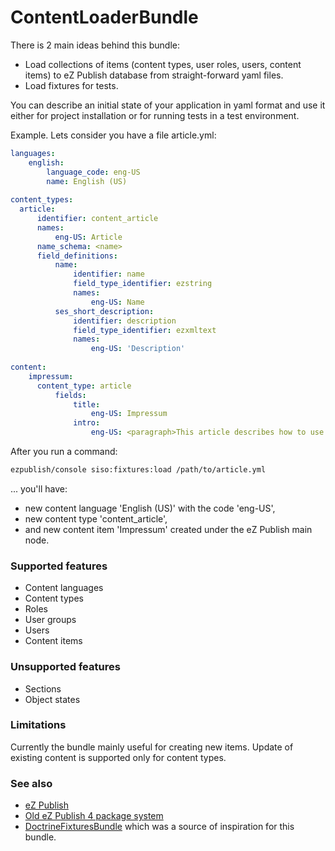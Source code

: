 # ContentLoaderBundle

There is 2 main ideas behind this bundle:

 * Load collections of items (content types, user roles, users, content items) to eZ Publish database from straight-forward yaml files.
 * Load fixtures for tests.

You can describe an initial state of your application in yaml format and use it either for project installation or for running tests in a test environment.

Example. Lets consider you have a file article.yml:

```yaml
languages:
    english:
        language_code: eng-US
        name: English (US)
        
content_types:
  article:
      identifier: content_article
      names:
          eng-US: Article
      name_schema: <name>
      field_definitions:
          name:
              identifier: name
              field_type_identifier: ezstring
              names:
                  eng-US: Name
          ses_short_description:
              identifier: description
              field_type_identifier: ezxmltext
              names:
                  eng-US: 'Description'
                  
content:                  
    impressum:
      content_type: article
          fields:
              title:
                  eng-US: Impressum
              intro:
                  eng-US: <paragraph>This article describes how to use ContentLoaderBundle.</paragraph>
```

After you run a command:
```bash
ezpublish/console siso:fixtures:load /path/to/article.yml
```

... you'll have:
* new content language 'English (US)' with the code 'eng-US',
* new content type 'content_article',
* and new content item 'Impressum' created under the eZ Publish main node.


### Supported features
* Content languages
* Content types
* Roles
* User groups
* Users
* Content items

### Unsupported features
* Sections
* Object states

### Limitations
Currently the bundle mainly useful for creating new items. Update of existing content is supported only for content types.


### See also
 * [eZ Publish](http://en.wikipedia.org/wiki/EZ_Publish)
 * [Old eZ Publish 4 package system](https://doc.ez.no/eZ-Publish/Technical-manual/4.x/Features/Packages)
 * [DoctrineFixturesBundle](http://symfony.com/doc/current/bundles/DoctrineFixturesBundle/index.html) which was a source of inspiration for this bundle.